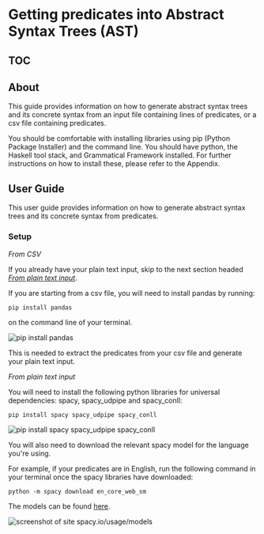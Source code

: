 # Getting predicates into Abstract Syntax Trees (AST) 

## TOC 

## About 

This guide provides information on how to generate abstract syntax trees and its concrete syntax from an input file containing lines of predicates, or a csv file containing predicates.

You should be comfortable with installing libraries using pip (Python Package Installer) and the command line. You should have python, the Haskell tool stack, and Grammatical Framework installed. For further instructions on how to install these, please refer to the Appendix. 

## User Guide  

This user guide provides information on how to generate abstract syntax trees and its concrete syntax from predicates.  

### Setup  

*From CSV*

If you already have your plain text input, skip to the next section headed [*From plain text input*](#plaintext).

If you are starting from a csv file, you will need to install pandas by running:

`pip install pandas`  

on the command line of your terminal.

![pip install pandas]("/readmeimg/pip1.png")

This is needed to extract the predicates from your csv file and generate your plain text input.

<a name="plaintext"></a>*From plain text input*

You will need to install the following python libraries for universal dependencies: spacy, spacy_udpipe and spacy_conll:

`pip install spacy spacy_udpipe spacy_conll`

![pip install spacy spacy_udpipe spacy_conll]("/readmeimg/pip2.png")

You will also need to download the relevant spacy model for the language you're using.

For example, if your predicates are in English, run the following command in your terminal once the spacy libraries have downloaded:

`python -m spacy download en_core_web_sm`

The models can be found [here](https://spacy.io/usage/models).

![screenshot of site spacy.io/usage/models]("/readmeimg/spacy.png")
